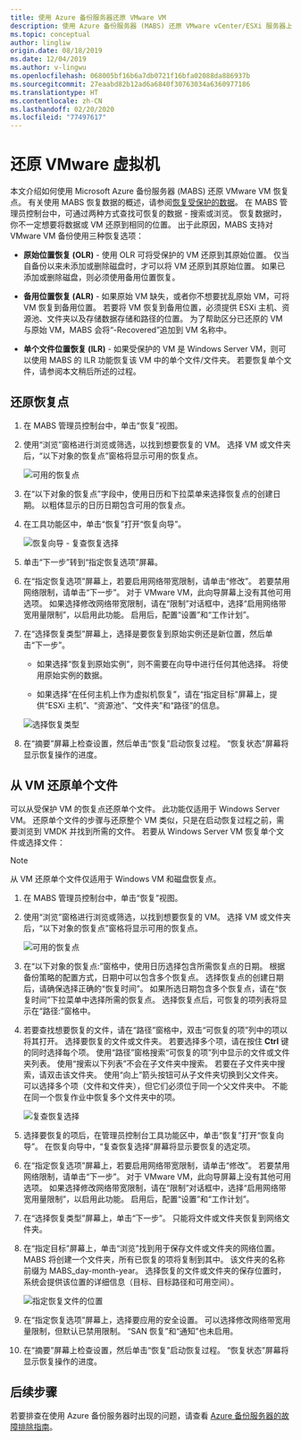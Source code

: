 ```yaml
---
title: 使用 Azure 备份服务器还原 VMware VM
description: 使用 Azure 备份服务器 (MABS) 还原 VMware vCenter/ESXi 服务器上运行的 VMware VM。
ms.topic: conceptual
author: lingliw
origin.date: 08/18/2019
ms.date: 12/04/2019
ms.author: v-lingwu
ms.openlocfilehash: 068005bf16b6a7db0721f16bfa02088da886937b
ms.sourcegitcommit: 27eaabd82b12ad6a6840f30763034a6360977186
ms.translationtype: HT
ms.contentlocale: zh-CN
ms.lasthandoff: 02/20/2020
ms.locfileid: "77497617"
---
```

# <a name="restore-vmware-virtual-machines"></a>还原 VMware 虚拟机

本文介绍如何使用 Microsoft Azure 备份服务器 (MABS) 还原 VMware VM 恢复点。 有关使用 MABS 恢复数据的概述，请参阅[恢复受保护的数据](https://docs.microsoft.com/azure/backup/backup-azure-alternate-dpm-server)。 在 MABS 管理员控制台中，可通过两种方式查找可恢复的数据 - 搜索或浏览。 恢复数据时，你不一定想要将数据或 VM 还原到相同的位置。 出于此原因，MABS 支持对 VMware VM 备份使用三种恢复选项：

* **原始位置恢复 (OLR)** - 使用 OLR 可将受保护的 VM 还原到其原始位置。 仅当自备份以来未添加或删除磁盘时，才可以将 VM 还原到其原始位置。 如果已添加或删除磁盘，则必须使用备用位置恢复。

* **备用位置恢复 (ALR)** - 如果原始 VM 缺失，或者你不想要扰乱原始 VM，可将 VM 恢复到备用位置。 若要将 VM 恢复到备用位置，必须提供 ESXi 主机、资源池、文件夹以及存储数据存储和路径的位置。 为了帮助区分已还原的 VM 与原始 VM，MABS 会将“-Recovered”追加到 VM 名称中。

* **单个文件位置恢复 (ILR)** - 如果受保护的 VM 是 Windows Server VM，则可以使用 MABS 的 ILR 功能恢复该 VM 中的单个文件/文件夹。 若要恢复单个文件，请参阅本文稍后所述的过程。

## <a name="restore-a-recovery-point"></a>还原恢复点

1. 在 MABS 管理员控制台中，单击“恢复”视图。

2. 使用“浏览”窗格进行浏览或筛选，以找到想要恢复的 VM。 选择 VM 或文件夹后，“以下对象的恢复点”窗格将显示可用的恢复点。

    ![可用的恢复点](./media/restore-azure-backup-server-vmware/recovery-points.png)

3. 在“以下对象的恢复点”字段中，使用日历和下拉菜单来选择恢复点的创建日期。  以粗体显示的日历日期包含可用的恢复点。

4. 在工具功能区中，单击“恢复”打开“恢复向导”。  

    ![恢复向导 - 复查恢复选择](./media/restore-azure-backup-server-vmware/recovery-wizard.png)

5. 单击“下一步”转到“指定恢复选项”屏幕。  

6. 在“指定恢复选项”屏幕上，若要启用网络带宽限制，请单击“修改”。   若要禁用网络限制，请单击“下一步”。  对于 VMware VM，此向导屏幕上没有其他可用选项。 如果选择修改网络带宽限制，请在“限制”对话框中，选择“启用网络带宽用量限制”，以启用此功能。  启用后，配置“设置”和“工作计划”。  

7. 在“选择恢复类型”屏幕上，选择是要恢复到原始实例还是新位置，然后单击“下一步”。  

     * 如果选择“恢复到原始实例”，则不需要在向导中进行任何其他选择。  将使用原始实例的数据。

     * 如果选择“在任何主机上作为虚拟机恢复”，请在“指定目标”屏幕上，提供“ESXi 主机”、“资源池”、“文件夹”和“路径”的信息。    

      ![选择恢复类型](./media/restore-azure-backup-server-vmware/recovery-type.png)

8. 在“摘要”屏幕上检查设置，然后单击“恢复”启动恢复过程。   “恢复状态”屏幕将显示恢复操作的进度。 

## <a name="restore-an-individual-file-from-a-vm"></a>从 VM 还原单个文件

可以从受保护 VM 的恢复点还原单个文件。 此功能仅适用于 Windows Server VM。 还原单个文件的步骤与还原整个 VM 类似，只是在启动恢复过程之前，需要浏览到 VMDK 并找到所需的文件。 若要从 Windows Server VM 恢复单个文件或选择文件：

>[!NOTE]
>从 VM 还原单个文件仅适用于 Windows VM 和磁盘恢复点。

1. 在 MABS 管理员控制台中，单击“恢复”视图。 

2. 使用“浏览”窗格进行浏览或筛选，以找到想要恢复的 VM。  选择 VM 或文件夹后，“以下对象的恢复点”窗格将显示可用的恢复点。

    ![可用的恢复点](./media/restore-azure-backup-server-vmware/vmware-rp-disk.png)

3. 在“以下对象的恢复点:”窗格中，使用日历选择包含所需恢复点的日期。  根据备份策略的配置方式，日期中可以包含多个恢复点。 选择恢复点的创建日期后，请确保选择正确的“恢复时间”。  如果所选日期包含多个恢复点，请在“恢复时间”下拉菜单中选择所需的恢复点。 选择恢复点后，可恢复的项列表将显示在“路径:”窗格中。 

4. 若要查找想要恢复的文件，请在“路径”窗格中，双击“可恢复的项”列中的项以将其打开。   选择要恢复的文件或文件夹。 若要选择多个项，请在按住 **Ctrl** 键的同时选择每个项。 使用“路径”窗格搜索“可恢复的项”列中显示的文件或文件夹列表。   使用“搜索以下列表”不会在子文件夹中搜索。  若要在子文件夹中搜索，请双击该文件夹。 使用“向上”箭头按钮可从子文件夹切换到父文件夹。  可以选择多个项（文件和文件夹），但它们必须位于同一个父文件夹中。 不能在同一个恢复作业中恢复多个文件夹中的项。

    ![复查恢复选择](./media/restore-azure-backup-server-vmware/vmware-rp-disk-ilr-2.png)

5. 选择要恢复的项后，在管理员控制台工具功能区中，单击“恢复”打开“恢复向导”。   在恢复向导中，“复查恢复选择”屏幕将显示要恢复的选定项。 

6. 在“指定恢复选项”屏幕上，若要启用网络带宽限制，请单击“修改”。   若要禁用网络限制，请单击“下一步”。  对于 VMware VM，此向导屏幕上没有其他可用选项。 如果选择修改网络带宽限制，请在“限制”对话框中，选择“启用网络带宽用量限制”，以启用此功能。  启用后，配置“设置”和“工作计划”。  
7. 在“选择恢复类型”屏幕上，单击“下一步”。   只能将文件或文件夹恢复到网络文件夹。
8. 在“指定目标”屏幕上，单击“浏览”找到用于保存文件或文件夹的网络位置。   MABS 将创建一个文件夹，所有已恢复的项将复制到其中。 该文件夹的名称前缀为 MABS_day-month-year。 选择恢复的文件或文件夹的保存位置时，系统会提供该位置的详细信息（目标、目标路径和可用空间）。

    ![指定恢复文件的位置](./media/restore-azure-backup-server-vmware/specify-destination.png)

9. 在“指定恢复选项”屏幕上，选择要应用的安全设置。  可以选择修改网络带宽用量限制，但默认已禁用限制。 “SAN 恢复”和“通知”也未启用。  
10. 在“摘要”屏幕上检查设置，然后单击“恢复”启动恢复过程。   “恢复状态”屏幕将显示恢复操作的进度。 

## <a name="next-steps"></a>后续步骤

若要排查在使用 Azure 备份服务器时出现的问题，请查看 [Azure 备份服务器的故障排除指南](./backup-azure-mabs-troubleshoot.md)。
